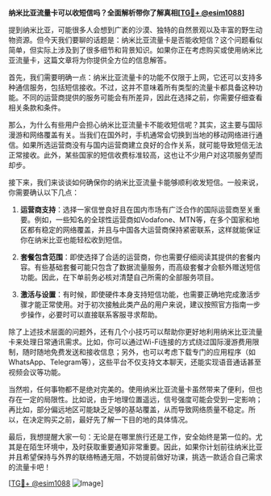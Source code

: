 **纳米比亚流量卡可以收短信吗？全面解析带你了解真相[[TG💪+ @esim1088](https://t.me/s/esim1088)]**

提到纳米比亚，可能很多人会想到广袤的沙漠、独特的自然景观以及丰富的野生动物资源。但今天我们要聊的话题是：纳米比亚流量卡是否能收短信？这个问题看似简单，但实际上涉及到了很多细节和背景知识。如果你正在考虑购买或使用纳米比亚流量卡，这篇文章将为你提供全方位的信息解答。

首先，我们需要明确一点：纳米比亚流量卡的功能不仅限于上网，它还可以支持多种通信服务，包括短信接收。不过，这并不意味着所有类型的流量卡都具备这种功能。不同的运营商提供的服务可能会有所差异，因此在选择之前，你需要仔细查看相关条款和条件。

那么，为什么有些用户会担心纳米比亚流量卡不能收短信呢？其实，这主要与国际漫游和网络覆盖有关。当我们在国外时，手机通常会切换到当地的移动网络进行通信。如果所选运营商没有与国内运营商建立良好的合作关系，就可能导致短信无法正常接收。此外，某些国家的短信收费标准较高，这也让不少用户对这项服务望而却步。

接下来，我们来谈谈如何确保你的纳米比亚流量卡能够顺利收发短信。一般来说，你需要确认以下几点：

1. **运营商支持**：选择一家信誉良好且在国内市场有广泛合作的国际运营商至关重要。例如，一些知名的全球性运营商如Vodafone、MTN等，在多个国家和地区都有稳定的网络覆盖，并且与中国各大运营商保持紧密联系，这样就能保证你在纳米比亚也能轻松收到短信。

2. **套餐包含范围**：即使选择了合适的运营商，你也需要仔细阅读其提供的套餐内容。有些基础套餐可能只包含了数据流量服务，而高级套餐才会额外赠送短信功能。因此，在下单前务必核对清楚自己所需的全部服务项目。

3. **激活与设置**：有时候，即使硬件本身支持短信功能，也需要正确地完成激活步骤才能正常使用。对于初次接触此类产品的用户来说，建议按照官方指南一步步操作，必要时可以直接联系客服寻求帮助。

除了上述技术层面的问题外，还有几个小技巧可以帮助你更好地利用纳米比亚流量卡来处理日常通讯需求。比如，你可以通过Wi-Fi连接的方式绕过国际漫游费用限制，随时随地免费发送和接收信息；另外，也可以考虑下载专门的应用程序（如WhatsApp、Telegram等），这些平台不仅支持文本聊天，还能实现语音通话甚至视频会议等功能。

当然啦，任何事物都不是绝对完美的。使用纳米比亚流量卡虽然带来了便利，但也存在一定的局限性。比如说，由于地理位置遥远，信号强度可能会受到一定影响；再比如，部分偏远地区可能缺乏足够的基站覆盖，从而导致网络质量不稳定。所以，在决定购买之前，最好先了解一下目的地的具体情况。

最后，我想提醒大家一句：无论是在哪里旅行还是工作，安全始终是第一位的。尤其是在陌生环境中，及时获取重要通知非常重要。因此，如果你计划前往纳米比亚并且希望保持与外界的联络畅通无阻，不妨提前做好功课，挑选一款适合自己需求的流量卡吧！

[[TG💪+ @esim1088](https://t.me/s/esim1088) ![Image](https://i.postimg.cc/4NQfJmqS/Snipaste-2025-05-13-00-14-12.png)]